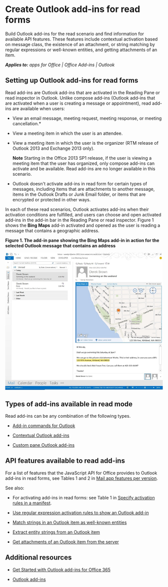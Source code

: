
# Create Outlook add-ins for read forms
Build Outlook add-ins for the read scenario and find information for available API features. These features include contextual activation based on message class, the existence of an attachment, or string matching by regular expressions or well-known entities, and getting attachments of an item.

 _**Applies to:** apps for Office | Office Add-ins | Outlook_


## Setting up Outlook add-ins for read forms
<a name="mod_off15_CreatingForRead_SettingUp"> </a>

Read add-ins are Outlook add-ins that are activated in the Reading Pane or read inspector in Outlook. Unlike compose add-ins (Outlook add-ins that are activated when a user is creating a message or appointment), read add-ins are available when users:


- View an email message, meeting request, meeting response, or meeting cancellation.*
    
- View a meeting item in which the user is an attendee.
    
- View a meeting item in which the user is the organizer (RTM release of Outlook 2013 and Exchange 2013 only).
    
     **Note**  Starting in the Office 2013 SP1 release, if the user is viewing a meeting item that the user has organized, only compose add-ins can activate and be available. Read add-ins are no longer available in this scenario.
* Outlook doesn't activate add-ins in read form for certain types of messages, including items that are attachments to another message, items in the Outlook Drafts or Junk Email folder, or items that are encrypted or protected in other ways.

In each of these read scenarios, Outlook activates add-ins when their activation conditions are fulfilled, and users can choose and open activated add-ins in the add-in bar in the Reading Pane or read inspector. Figure 1 shows the  **Bing Maps** add-in activated and opened as the user is reading a message that contains a geographic address.


**Figure 1. The add-in pane showing the Bing Maps add-in in action for the selected Outlook message that contains an address**

![Bing Map mail app in Outlook](../../images/off15appsdk_BingMapMailAppScreenshot.jpg)


## Types of add-ins available in read mode
<a name="mod_off15_CreatingForRead_SettingUp"> </a>

Read add-ins can be any combination of the following types.


- [Add-in commands for Outlook](../outlook/add-in-commands-for-outlook.md)
    
- [Contextual Outlook add-ins](../outlook/contextual-outlook-add-ins.md)
    
- [Custom pane Outlook add-ins](../outlook/custom-pane-outlook-add-ins.md)
    

## API features available to read add-ins
<a name="mod_off15_CreatingForRead_APIFeatures"> </a>

For a list of features that the JavaScript API for Office provides to Outlook add-ins in read forms, see Tables 1 and 2 in [Mail app features per version](http://msdn.microsoft.com/library/f34e2f44-8c9d-4e90-b1d7-3f29506adb92%28Office.15%29.aspx). 

See also:


- For activating add-ins in read forms: see Table 1 in [Specify activation rules in a manifest](../outlook/manifests/activation-rules.md#MailAppDefineRules_Manifest).
    
- [Use regular expression activation rules to show an Outlook add-in](../outlook/read/use-regular-expressions-to-show-an-outlook-add-in.md)
    
- [Match strings in an Outlook item as well-known entities](../outlook/read/match-strings-in-an-item-as-well-known-entities.md)
    
- [Extract entity strings from an Outlook item](../outlook/read/extract-entity-strings-from-an-item.md)
    
- [Get attachments of an Outlook item from the server](../outlook/read/get-attachments-of-an-outlook-item.md)
    

## Additional resources
<a name="mod_off15_CreatingForRead_AdditionalResources"> </a>


- [Get Started with Outlook add-ins for Office 365](https://dev.outlook.com/MailAppsGettingStarted/GetStarted.aspx)
    
- [Outlook add-ins](../outlook/outlook-add-ins.md)
    
